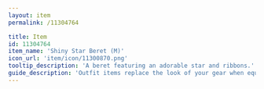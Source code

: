 ```yaml
---
layout: item
permalink: /11304764

title: Item
id: 11304764
item_name: 'Shiny Star Beret (M)'
icon_url: 'item/icon/11300870.png'
tooltip_description: 'A beret featuring an adorable star and ribbons.'
guide_description: 'Outfit items replace the look of your gear when equipped.'
---
```

